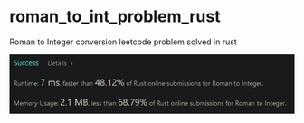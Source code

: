 # roman_to_int_problem_rust

Roman to Integer conversion leetcode problem solved in rust

![result](https://github.com/barlette/roman_to_int_problem_rust/blob/master/result.png?raw=true)
